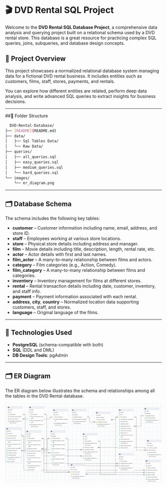 # 🎬 DVD Rental SQL Project

Welcome to the **DVD Rental SQL Database Project**, a comprehensive data analysis and querying project built on a relational schema used by a DVD rental store. This database is a great resource for practicing complex SQL queries, joins, subqueries, and database design concepts.

## 📂 Project Overview

This project showcases a normalized relational database system managing data for a fictional DVD rental business. It includes entities such as customers, films, staff, stores, payments, and rentals.

You can explore how different entities are related, perform deep data analysis, and write advanced SQL queries to extract insights for business decisions.

---


##📁 Folder Structure
```bash 
  DVD-Rental-Database/
├── [README](README.md)
├── data/
│   ├── Sql Tables Data/
│   └── Raw Data/
├── queries/
│   ├── all_queries.sql
│   ├── easy_queries.sql
│   ├── medium_queries.sql
│   └── hard_queries.sql
└── images/
    └── er_diagram.png
  ``` 

---

## 🗂️ Database Schema

The schema includes the following key tables:

- **customer** – Customer information including name, email, address, and store ID.
- **staff** – Employees working at various store locations.
- **store** – Physical store details including address and manager.
- **film** – Movie details including title, description, length, rental rate, etc.
- **actor** – Actor details with first and last names.
- **film_actor** – A many-to-many relationship between films and actors.
- **category** – Film categories (e.g., Action, Comedy).
- **film_category** – A many-to-many relationship between films and categories.
- **inventory** – Inventory management for films at different stores.
- **rental** – Rental transaction details including date, customer, inventory, and staff info.
- **payment** – Payment information associated with each rental.
- **address**, **city**, **country** – Normalized location data supporting customers, staff, and stores.
- **language** – Original language of the films.

---

## 🔧 Technologies Used

- **PostgreSQL** (schema-compatible with both)
- **SQL** (DDL and DML)
- **DB Design Tools**: pgAdmin

---

## 🗂 ER Diagram
The ER diagram below illustrates the schema and relationships among all the tables in the DVD Rental database.

![ER Diagram](https://github.com/AbhishekKedarsethi/DvdRental-SQL-Queries/blob/5890eec467ab690787153be6cf93e2b456ad81cb/picture.png)

